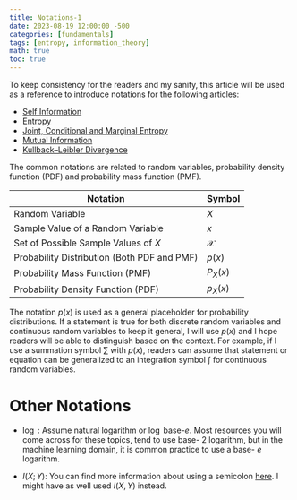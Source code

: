 ```yaml
---
title: Notations-1
date: 2023-08-19 12:00:00 -500
categories: [fundamentals]
tags: [entropy, information_theory]
math: true
toc: true
---
```

To keep consistency for the readers and my sanity, this article will be used as a reference to introduce notations for the following articles:

- [Self Information](https://dibalokechanda.github.io/posts/self-information-blog/)
- [Entropy](https://dibalokechanda.github.io/posts/entropy-blog/)
- [Joint, Conditional and Marginal Entropy](https://dibalokechanda.github.io/posts/joint-conditional-marginal-entropy-blog/)
- [Mutual Information](https://dibalokechanda.github.io/posts/2023-mutual-information-blog/)
- [Kullback–Leibler Divergence](https://dibalokechanda.github.io/posts/kl-divergence-blog/)

The common notations are related to random variables, probability density function (PDF) and probability mass function (PMF).

| Notation                                    | Symbol        |
|---------------------------------------------|---------------|
| Random Variable                             | $X$           |
| Sample Value of a Random Variable           | $x$           |
| Set of Possible Sample Values of $X$        | $\mathcal{X}$ |
| Probability Distribution (Both PDF and PMF) | $p(x)$        |
| Probability Mass Function (PMF)             | $P_{X}(x)$    |
| Probability Density Function (PDF)          | $p_{X}(x)$    |


The notation $p(x)$  is used as a general placeholder for probability distributions. If a statement is true for both discrete random variables and continuous random variables to keep it general, I will use $p(x)$ and I hope readers will be able to distinguish based on the context. For example, if I use a summation symbol $\sum$ with $p(x)$, readers can assume that statement or equation can be generalized to an integration symbol $\int$ for continuous random variables.  

# Other Notations

- $\log$ : Assume natural logarithm or  $\log$ base-$e$. Most resources you will come across for these topics, tend to use base- $2$ logarithm, but in the machine learning domain, it is common practice to use a base- $e$ logarithm.

- $I(X; Y):$ You can find more information about using a semicolon [here](https://math.stackexchange.com/questions/3820274/what-does-the-semicolon-mean-in-ixy-mutual-information). I might have as well used $I(X, Y)$ instead.